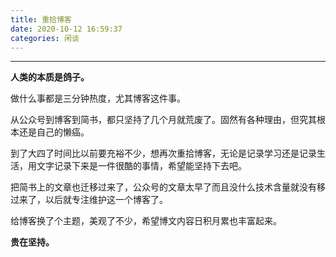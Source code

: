```yaml
---
title: 重拾博客
date: 2020-10-12 16:59:37
categories: 闲谈
---
```

---
**人类的本质是鸽子。**
<!--more-->
做什么事都是三分钟热度，尤其博客这件事。

从公众号到博客到简书，都只坚持了几个月就荒废了。固然有各种理由，但究其根本还是自己的懒癌。

到了大四了时间比以前要充裕不少，想再次重拾博客，无论是记录学习还是记录生活，用文字记录下来是一件很酷的事情，希望能坚持下去吧。

把简书上的文章也迁移过来了，公众号的文章太早了而且没什么技术含量就没有移过来了，以后就专注维护这一个博客了。

给博客换了个主题，美观了不少，希望博文内容日积月累也丰富起来。

**贵在坚持。**
